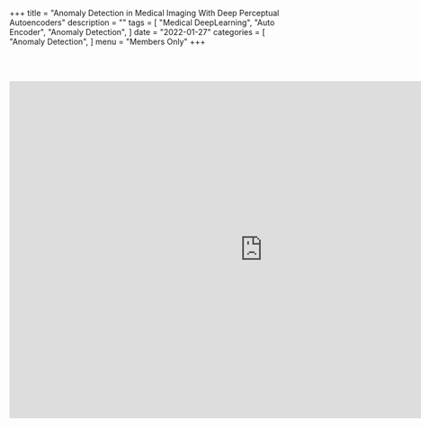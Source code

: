 +++
title = "Anomaly Detection in Medical Imaging With Deep Perceptual Autoencoders"
description = ""
tags = [
    "Medical DeepLearning",
    "Auto Encoder",
    "Anomaly Detection",
]
date = "2022-01-27"
categories = [
    "Anomaly Detection",
]
menu = "Members Only"
+++

<br><br>
<center>
<iframe src="https://docs.google.com/presentation/d/e/2PACX-1vRwywQ8YnwkXjf-r6pDBezIH_7AgCO_pyQsQw69KMH3Dkq10aFj7XIdQ8X5FCdOnnm-rRcgwgFfY0EV/embed?start=false&loop=false&delayms=3000" frameborder="0" width="900" height="600" allowfullscreen="true" mozallowfullscreen="true" webkitallowfullscreen="true"></iframe>
</center>

<br>

<script src="https://utteranc.es/client.js"
        repo="RTOS-KGU/RTOS-utterances-comment"
        issue-term="pathname"
        label="Comment"
        theme="github-light"
        crossorigin="anonymous"
        async>
</script>